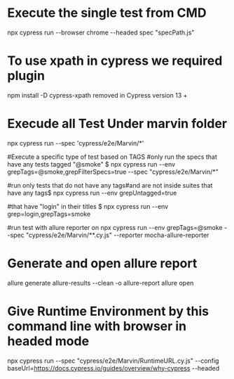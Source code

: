 # Execute the single test from CMD
 npx cypress run --browser chrome --headed spec "specPath.js"

 # To use xpath in cypress we required plugin
 npm install -D cypress-xpath
 removed in Cypress version 13 +

 # Execude all Test Under marvin folder
 npx cypress run --spec 'cypress/e2e/Marvin/*'

 #Execute a specific type of test based on TAGS
 #only run the specs that have any tests tagged "@smoke"
$ npx cypress run --env grepTags=@smoke,grepFilterSpecs=true --spec "cypress/e2e/Marvin/*"

#run only tests that do not have any tags#and are not inside suites that have any tags$ 
npx cypress run --env grepUntagged=true

#that have "login" in their titles
$ npx cypress run --env grep=login,grepTags=smoke

#run test with allure reporter on
npx cypress run --env grepTags=@smoke --spec "cypress/e2e/Marvin/**.cy.js" --reporter mocha-allure-reporter

# Generate and open allure report
allure generate allure-results --clean -o allure-report
allure open

# Give Runtime Environment by this command line with browser in headed mode
npx cypress run --spec "cypress/e2e/Marvin/RuntimeURL.cy.js" --config baseUrl=https://docs.cypress.io/guides/overview/why-cypress --headed


 
